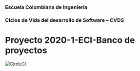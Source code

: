 ### Escuela Colombiana de Ingeniería
### Ciclos de Vida del desarrollo de Software – CVDS

# Proyecto 2020-1-ECI-Banco de proyectos

[![CircleCI](https://circleci.com/gh/DDRBernal/2020-1-PROYCVDS-DavidOtalora-AlanMarin.svg?style=svg)](https://circleci.com/gh/DDRBernal/2020-1-PROYCVDS-DavidOtalora-AlanMarin)
